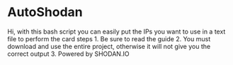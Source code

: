# AutoShodan
Hi, with this bash script you can easily put the IPs you want to use in a text file to perform the card steps 1. Be sure to read the guide 2. You must download and use the entire project, otherwise it will not give you the correct output 3. Powered by SHODAN.IO
